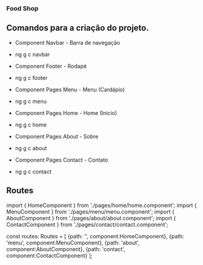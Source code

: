 ### Food Shop

## Comandos para a criação do projeto.
- Component Navbar - Barra de navegação
- ng g c navbar

- Component Footer - Rodapé
- ng g c footer

- Component Pages Menu - Menu (Cardápio)
- ng g c menu

- Component Pages Home - Home (Inicio)
- ng g c home

- Component Pages About - Sobre
- ng g c about

- Component Pages Contact - Contato
- ng g c contact

## Routes
import { HomeComponent } from './pages/home/home.component';
import { MenuComponent } from './pages/menu/menu.component';
import { AboutComponent } from './pages/about/about.component';
import { ContactComponent } from './pages/contact/contact.component';

const routes: Routes = [
  {path: '', component:HomeComponent},
  {path: 'menu', component:MenuComponent},
  {path: 'about', component:AboutComponent},
  {path: 'contact', component:ContactComponent}
];


